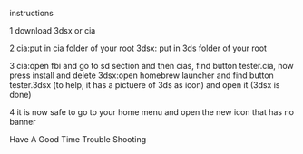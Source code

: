 instructions

1 download 3dsx or cia

2 cia:put in cia folder of your root 3dsx: put in 3ds folder of your root

3 cia:open fbi and go to sd section and then cias, find button tester.cia, now press install and delete 3dsx:open homebrew launcher and find button tester.3dsx (to help, it has a pictuere of 3ds as icon) and open it (3dsx is done)

4 it is now safe to go to your home menu and open the new icon that has no banner



Have A Good Time Trouble Shooting
